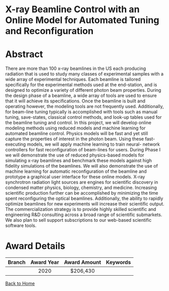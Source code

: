 
X-ray Beamline Control with an Online Model for Automated Tuning and Reconfiguration
====================================================================================

# Abstract


There are more than 100 x-ray beamlines in the US each producing radiation that is used to study many classes of experimental samples with a wide array of experimental techniques. Each beamline is tailored specifically for the experimental methods used at the end-station, and is designed to optimize a variety of different photon beam properties. During the design phase of a beamline, a wide array of tools are used to ensure that it will achieve its specifications. Once the beamline is built and operating however, the modeling tools are not frequently used. Additionally, for beam-line tuning typically is accomplished with tools such as manual tuning, save-states, classical control methods, and look-up tables used for the beamline tuning and control. In this project, we will develop online modeling methods using reduced models and machine learning for automated beamline control. Physics models will be fast and yet still capture the properties of interest in the photon beam. Using these fast-executing models, we will apply machine learning to train neural- network controllers for fast reconfiguration of beam-lines for users. During Phase I we will demonstrate the use of reduced physics-based models for simulating x-ray beamlines and benchmark these models against high fidelity simulations of the beamlines. We will also demonstrate the use of machine learning for automatic reconfiguration of the beamline and prototype a graphical user interface for these online models. X-ray synchrotron radiation light sources are engines for scientific discovery in condensed matter physics, biology, chemistry, and medicine. Increasing scientific production further can be accomplished by minimizing the time spent reconfiguring the optical beamlines. Additionally, the ability to rapidly optimize beamlines for new experiments will increase their scientific output. The commercialization strategy is to provide highly skilled scientific and engineering R&D consulting across a broad range of scientific submarkets. We also plan to sell support subscriptions to our web-based scientific software tools.  

# Award Details

|Branch|Award Year|Award Amount|Keywords|
| :---: | :---: | :---: | :---: |
||2020|$206,430||
  
  


[Back to Home](https://github.com/chrischow/dod_sbir_awards/CC/#802)